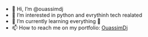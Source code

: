 - 👋 Hi, I’m @ouassimdj
- 👀 I’m interested in python and evrythinh tech realated 
- 🌱 I’m currently learning everything 🤣
- 📫 How to reach me on my portfolio: [OuassimDj](https://ouassimdj.github.io/)


<!---
ouassimdj/ouassimdj is a ✨ special ✨ repository because its `README.md` (this file) appears on your GitHub profile.
You can click the Preview link to take a look at your changes.
--->
